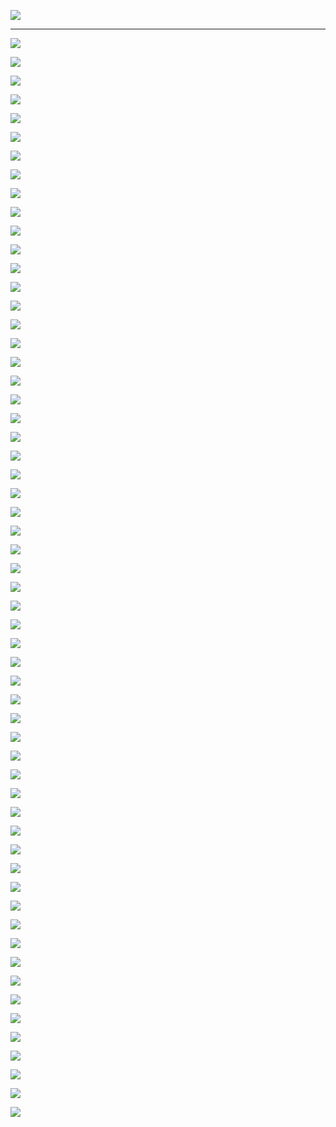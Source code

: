 ![](satania/open_the_door.png)

---

[![](btfo/3957381507.png)](https://twitter.com/HardFactorPat/status/1232784648222187523)

[![](btfo/4766880444.png)](https://www.washingtonpost.com/technology/2020/09/23/apple-watch-oximeter/)

[![](btfo/9137288050.png)](https://www.dallasnews.com/business/technology/2020/09/18/apple-sued-for-copying-businesswomans-idea-for-diverse-emojis/)

[![](btfo/8366842233.png)](https://thenextweb.com/apple/2016/01/05/apple-sued-by-biometric-specialist-for-allegedly-copying-its-heart-rate-tech/)

[![](btfo/2993416151.png)](https://pocketnow.com/iphone-xs-max-explodes)

[![](btfo/4398720734.png)](https://twitter.com/benvol/status/1305605889123135489)

[![](btfo/4001498302.png)](https://www.businessinsider.com/apple-fbi-icloud-investigation-seattle-protester-arson-2020-9)

[![](btfo/9809345413.png)](https://www.engadget.com/apple-settle-broken-face-time-suit-074012321.html)

[![](btfo/6698189832.png)](https://www.forbes.com/sites/zakdoffman/2020/06/23/apple-ios14-release-iphone-11-pro-update-ipad-upgrade-security/#5002de2f2d74)

[![](btfo/5202093468.png)](https://www.forbes.com/sites/ewanspence/2020/03/30/apple-iphone-repair-delay-right-to-repair-coronavirus-covid19-social-distancing/#156459b2501f)


![](satania/laugh1.gif)


[![](btfo/5153943509.png)](https://www.imore.com/judge-tells-apple-it-took-too-long-try-recoup-454-million-it-paid-virnetx-over-patents)

[![](btfo/3500451731.png)](https://9to5mac.com/2020/10/01/pre-installed-apple-apps/)

[![](btfo/5239419787.png)](https://www.engadget.com/apple-server-outage-012441089.html)

[![](btfo/7468250415.png)](https://www.bbc.com/news/newsbeat-49933003)

![](btfo/3149967047.png)

[![](btfo/6798246164.png)](https://www.myhighplains.com/news/tech-news/apples-smaller-rivals-unite-to-fight-iphone-app-store-rules/)

[![](btfo/0572625164.png)](https://www.engadget.com/2019-12-29-new-york-doctor-sues-apple-over-irregular-heartbeat-detection.html)

[![](btfo/0847704397.png)](https://www.tomsguide.com/news/ios-14-bugs-are-messing-with-apps-what-to-do-now)

[![](btfo/5231080961.png)](https://www.slashgear.com/dont-download-ios-14-today-heres-why-16638400/)

[![](btfo/2575473198.png)](https://www.bbc.com/news/technology-51413724)


![](satania/laugh2.gif)


[![](btfo/0740663512.png)](https://www.foxbusiness.com/technology/apple-france-antitrust-fine)

[![](btfo/1442948872.png)](https://www.bbc.com/news/world-europe-51906033)

[![](btfo/6105272647.png)](https://www.techspot.com/news/87043-protonmail-ceo-calls-apple-forced-app-purchases-mafia.html)

[![](btfo/2743917964.png)](https://www.foxbusiness.com/technology/apple-right-to-repair)

[![](btfo/6354563654.png)](https://www.slashgear.com/apple-airpods-studio-airtags-reveal-date-roadmap-leak-iphone-12-accessories-09641737/)

[![](btfo/4214318945.png)](https://www.techspot.com/news/87038-former-app-store-exec-testifies-apple-rules-weapon.html)

[![](btfo/4635854263.png)](https://gizmodo.com/apple-just-cant-stop-throttling-iphones-1830124291)

[![](btfo/7612862997.png)](https://www.wired.com/story/how-to-stop-apple-throttling-iphones/)

[![](btfo/7618669740.png)](https://www.zdnet.com/article/iphone-x-gets-speed-throttling-months-after-apple-said-it-probably-doesnt-need-it/)

[![](btfo/5471782494.png)](https://gizmodo.com/apple-messed-up-the-macbook-air-again-1690310880)


![](satania/laugh3.gif)


[![](btfo/6055754933.png)](https://www.tunefab.com/tutorials/apple-music-problems.html)

[![](btfo/0114614904.png)](https://www.digitaltrends.com/wearables/apple-watch-problems/)

[![](btfo/6683885064.png)](https://www.smh.com.au/technology/apple-fined-41-million-for-secretly-slowing-old-iphones-20200210-p53z9n.html)

[![](btfo/4405480439.png)](https://www.vanguardngr.com/2020/08/apple-fined-500m-over-4g-patent-infringements/)

[![](btfo/1306338193.png)](https://www.digitaltrends.com/mobile/iphone-explosion-las-vegas/)

[![](btfo/2877480700.png)](https://www.cnet.com/news/apple-fined-12m-dollars-by-italy-over-iphone-water-resistance-claims/)

[![](btfo/7653470677.png)](https://arstechnica.com/gadgets/2020/12/italy-fines-apple-12-million-over-iphone-marketing-claims/)

[![](btfo/5521614879.png)](https://9to5mac.com/2020/11/12/apple-widespread-outages-big-sur-downloads-catalina-imessage/)

[![](btfo/2468814379.png)](https://9to5mac.com/2020/11/15/apple-explains-addresses-mac-privacy-concerns/)

[![](btfo/5926465537.png)](https://9to5mac.com/2020/11/30/apple-one-subscription-expired-bug/)


![](satania/laugh4.gif)


[![](btfo/5072624966.png)](https://www.tomsguide.com/news/iphone-12-has-a-serious-signal-problem-what-you-need-to-know)

[![](btfo/1564805969.png)](https://thenextweb.com/plugged/2020/11/16/apple-apps-on-big-sur-bypass-firewalls-vpns-analysis-macos/)

[![](btfo/0548825769.png)](https://7news.com.au/technology/apple/apple-iphone-12-users-report-significant-issue-with-4g-and-5g-c-1700389)

[![](btfo/1893568500.png)](https://www.bbc.com/news/technology-55157948)

[![](btfo/9722286091.png)](https://appleinsider.com/articles/20/11/09/researchers-break-safari-ios-14-to-win-420000-in-chinese-hacking-contest)

[![](btfo/1855038221.png)](https://www.theverge.com/2020/11/18/21573710/apple-battery-gate-throttle-iphones-settlement-amount)

[![](btfo/2284697668.png)](https://economictimes.indiatimes.com/tech/tech-bytes/apple-sued-in-eu-over-iphones-that-wear-out-too-quickly/articleshow/79540306.cms)

[![](btfo/3068441946.png)](https://www.theguardian.com/technology/2020/nov/18/fortnite-maker-epic-games-sues-apple-in-australia-for-app-store-ban)

[![](btfo/6124950995.png)](https://www.gizchina.com/2020/11/30/apple-will-use-samsungs-periscope-camera-in-the-iphone-13/)

[![](btfo/5481627584.png)](https://arstechnica.com/gaming/2020/11/judge-dismisses-apples-theft-claims-in-epic-games-lawsuit/)


![](satania/laugh5.gif)


[![](btfo/9363525202.png)](https://www.businessinsider.com/apple-paying-113-million-lawsuit-slowing-down-iphones-2020-11)

[![](btfo/6036547393.png)](https://www.businessinsider.com/apple-iphone-privacy-illegal-tracking-cookies-eu-lawsuit-advertising-2020-11)


![](satania/dab.jpg)
